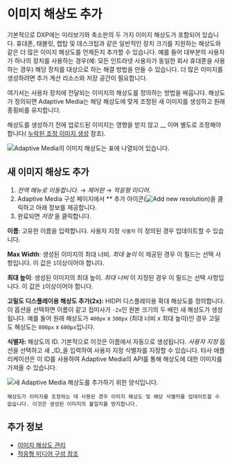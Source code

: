 # 이미지 해상도 추가

기본적으로 DXP에는 미리보기와 축소판의 두 가지 이미지 해상도가 포함되어 있습니다. 휴대폰, 태블릿, 랩탑 및 데스크탑과 같은 일반적인 장치 크기를 지원하는 해상도와 같은 더 많은 이미지 해상도를 언제든지 추가할 수 있습니다. 예를 들어 대부분의 사용자가 하나의 장치를 사용하는 경우(예: 모든 인트라넷 사용자가 동일한 회사 휴대폰을 사용하는 경우) 해당 장치를 대상으로 하는 해결 방법을 만들 수 있습니다. 더 많은 이미지를 생성하려면 추가 계산 리소스와 저장 공간이 필요합니다.

여기서는 사용자 장치에 전달되는 이미지의 해상도를 정의하는 방법을 배웁니다. 해상도가 정의되면 Adaptive Media는 해당 해상도에 맞게 조정된 새 이미지를 생성하고 원래 종횡비를 유지합니다.

해상도를 생성하기 전에 업로드된 이미지는 영향을 받지 않고 __ 이며 별도로 조정해야 합니다( [누락된 조정 이미지 생성](./managing-image-resolutions.md#generating-missing-adapted-images) 참조).

![Adaptive Media의 이미지 해상도는 표에 나열되어 있습니다.](./adding-image-resolutions/images/01.png)

## 새 이미지 해상도 추가

1. _전역 메뉴로 이동합니다._ &rarr; _제어판_ &rarr; _적응형 미디어_.
1. Adaptive Media 구성 페이지에서 ** 추가 아이콘(![Add new resolution](../../../../images/icon-add.png))을 클릭하고 아래 정보를 제공합니다.
1. 완료되면 _저장_ 을 클릭합니다.

**이름**: 고유한 이름을 입력합니다. 사용자 지정 `식별자` 이 정의된 경우 업데이트할 수 있습니다.

**Max Width**: 생성된 이미지의 최대 너비. *최대 높이* 이 제공된 경우 이 필드는 선택 사항입니다. 이 값은 `1`이상이어야 합니다.

**최대 높이**: 생성된 이미지의 최대 높이. *최대 너비* 이 지정된 경우 이 필드는 선택 사항입니다. 이 값은 `1`이상이어야 합니다.

**고밀도 디스플레이용 해상도 추가(2x):** HIDPI 디스플레이용 확대 해상도를 정의합니다. 이 옵션을 선택하면 이름이 같고 접미사가 `-2x`인 원본 크기의 두 배인 새 해상도가 생성됩니다. 예를 들어 원래 해상도가 `400px` x `300px` (최대 너비 x 최대 높이)인 경우 고밀도 해상도는 `800px` x `600px`입니다.

**식별자:** 해상도의 ID. 기본적으로 이것은 이름에서 자동으로 생성됩니다. _사용자 지정_ 옵션을 선택하고 새 _ID_을 입력하여 사용자 지정 식별자를 지정할 수 있습니다. 타사 애플리케이션은 이 ID를 사용하여 Adaptive Media의 API를 통해 해상도에 대한 이미지를 가져올 수 있습니다.

![새 Adaptive Media 해상도를 추가하기 위한 양식입니다.](./adding-image-resolutions/images/02.png)

```{tip}
해상도가 이미지를 조정하는 데 사용된 경우 이미지 해상도 및 해당 식별자를 업데이트할 수 없습니다. 이것은 생성된 이미지의 불일치를 방지합니다.
```

## 추가 정보

* [이미지 해상도 관리](./managing-image-resolutions.md)
* [적응형 미디어 구성 참조](./adaptive-media-configuration-reference.md)
